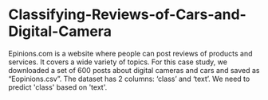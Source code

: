# Classifying-Reviews-of-Cars-and-Digital-Camera

Epinions.com is a website where people can post reviews of products and services. It covers a wide variety of topics. For this case study, we downloaded a set of 600 posts about digital cameras and cars and saved as “Eopinions.csv”. The dataset has 2 columns: ‘class’ and ‘text’. We need to predict 'class' based on 'text'.
